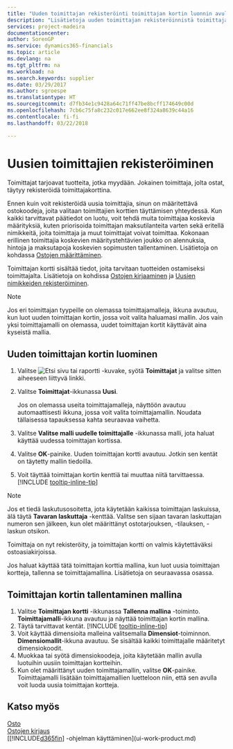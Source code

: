 ```yaml
---
title: "Uuden toimittajan rekisteröinti toimittajan kortin luonnin avulla | Microsoft Docs"
description: "Lisätietoja uuden toimittajan rekisteröinnistä toimittajan kortin luonnin avulla."
services: project-madeira
documentationcenter: 
author: SorenGP
ms.service: dynamics365-financials
ms.topic: article
ms.devlang: na
ms.tgt_pltfrm: na
ms.workload: na
ms.search.keywords: supplier
ms.date: 03/29/2017
ms.author: sgroespe
ms.translationtype: HT
ms.sourcegitcommit: d7fb34e1c9428a64c71ff47be8bcff174649c00d
ms.openlocfilehash: 7cb6c75fa8c232c017e662ee8f324a8639c44a16
ms.contentlocale: fi-fi
ms.lasthandoff: 03/22/2018

---
```

# <a name="register-new-vendors"></a>Uusien toimittajien rekisteröiminen
Toimittajat tarjoavat tuotteita, jotka myydään. Jokainen toimittaja, jolta ostat, täytyy rekisteröidä toimittajakorttina.

Ennen kuin voit rekisteröidä uusia toimittajia, sinun on määritettävä ostokoodeja, joita valitaan toimittajien korttien täyttämisen yhteydessä. Kun kaikki tarvittavat päätiedot on luotu, voit tehdä muita toimittajaa koskevia määrityksiä, kuten priorisoida toimittajan maksutilanteita varten sekä eritellä nimikkeitä, joita toimittaja ja muut toimittajat voivat toimittaa. Kokonaan erillinen toimittajia koskevien määritystehtävien joukko on alennuksia, hintoja ja maksutapoja koskevien sopimusten tallentaminen. Lisätietoja on kohdassa [Ostojen määrittäminen](purchasing-setup-purchasing.md).

Toimittajan kortti sisältää tiedot, joita tarvitaan tuotteiden ostamiseksi toimittajalta. Lisätietoja on kohdissa [Ostojen kirjaaminen](purchasing-how-record-purchases.md) ja [Uusien nimikkeiden rekisteröiminen](inventory-how-register-new-items.md).

> [!NOTE]  
>   Jos eri toimittajan tyypeille on olemassa toimittajamalleja, ikkuna avautuu, kun luot uuden toimittajan kortin, jossa voit valita haluamasi mallin. Jos vain yksi toimittajamalli on olemassa, uudet toimittajan kortit käyttävät aina kyseistä mallia.

## <a name="to-create-a-new-vendor-card"></a>Uuden toimittajan kortin luominen
1. Valitse ![Etsi sivu tai raportti](media/ui-search/search_small.png "Etsi sivu tai raportti -kuvake") -kuvake, syötä **Toimittajat** ja valitse sitten aiheeseen liittyvä linkki.  
2. Valitse **Toimittajat**-ikkunassa **Uusi**.

    Jos on olemassa useita toimittajamalleja, näyttöön avautuu automaattisesti ikkuna, jossa voit valita toimittajamallin. Noudata tällaisessa tapauksessa kahta seuraavaa vaihetta.
3. Valitse **Valitse malli uudelle toimittajalle** -ikkunassa malli, jota haluat käyttää uudessa toimittajan kortissa.
4. Valitse **OK**-painike. Uuden toimittajan kortti avautuu. Jotkin sen kentät on täytetty mallin tiedoilla.
5. Voit täyttää toimittajan kortin kenttiä tai muuttaa niitä tarvittaessa. [!INCLUDE [tooltip-inline-tip](includes/tooltip-inline-tip_md.md)]

> [!NOTE]  
>   Jos et tiedä laskutusosoitetta, jota käytetään kaikissa toimittajan laskuissa, älä täytä **Tavaran laskuttaja** -kenttää. Valitse sen sijaan tavaran laskuttajan numeron sen jälkeen, kun olet määrittänyt ostotarjouksen, -tilauksen, -laskun otsikon.

Toimittaja on nyt rekisteröity, ja toimittajan kortti on valmis käytettäväksi ostoasiakirjoissa.

Jos haluat käyttää tätä toimittajan korttia mallina, kun luot uusia toimittajan kortteja, tallenna se toimittajamallina. Lisätietoja on seuraavassa osassa.

## <a name="to-save-the-vendor-card-as-a-template"></a>Toimittajan kortin tallentaminen mallina
1. Valitse **Toimittajan kortti** -ikkunassa **Tallenna mallina** -toiminto. **Toimittajamalli**-ikkuna avautuu ja näyttää toimittajan kortin mallina.
2. Täytä tarvittavat kentät. [!INCLUDE [tooltip-inline-tip](includes/tooltip-inline-tip_md.md)]
3. Voit käyttää dimensioita malleina valitsemalla **Dimensiot**-toiminnon. **Dimensiomallit**-ikkuna avautuu. Se sisältää kaikki toimittajalle määritetyt dimensiokoodit.
4. Muokkaa tai syötä dimensiokoodeja, joita käytetään mallin avulla luotuihin uusiin toimittajan kortteihin.
5. Kun olet määrittänyt uuden toimittajamallin, valitse **OK**-painike.  
   Toimittajamalli lisätään toimittajamallien luetteloon niin, että sen avulla voit luoda uusia toimittajan kortteja.

## <a name="see-also"></a>Katso myös
[Osto](purchasing-manage-purchasing.md)  
[Ostojen kirjaus](purchasing-how-record-purchases.md)   
[[!INCLUDE[d365fin](includes/d365fin_md.md)] -ohjelman käyttäminen](ui-work-product.md)  

